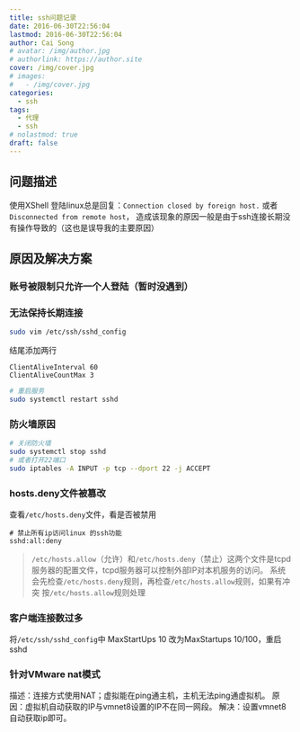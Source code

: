```yaml
---
title: ssh问题记录
date: 2016-06-30T22:56:04
lastmod: 2016-06-30T22:56:04
author: Cai Song
# avatar: /img/author.jpg
# authorlink: https://author.site
cover: /img/cover.jpg
# images:
#   - /img/cover.jpg
categories:
  - ssh
tags:
  - 代理
  - ssh
# nolastmod: true
draft: false
---
```


## 问题描述

使用XShell 登陆linux总是回复：`Connection closed by foreign host.` 或者
`Disconnected from remote host`，
造成该现象的原因一般是由于ssh连接长期没有操作导致的（这也是误导我的主要原因）

## 原因及解决方案

### 账号被限制只允许一个人登陆（暂时没遇到）

### 无法保持长期连接
```bash
sudo vim /etc/ssh/sshd_config
```
结尾添加两行
```
ClientAliveInterval 60
ClientAliveCountMax 3
```

```bash
# 重启服务
sudo systemctl restart sshd
```

### 防火墙原因

```bash
# 关闭防火墙
sudo systemctl stop sshd
# 或者打开22端口
sudo iptables -A INPUT -p tcp --dport 22 -j ACCEPT
```

### hosts.deny文件被篡改

查看`/etc/hosts.deny`文件，看是否被禁用
```
# 禁止所有ip访问linux 的ssh功能
sshd:all:deny
```
> `/etc/hosts.allow`（允许）和`/etc/hosts.deny`（禁止）这两个文件是tcpd服务器的配置文件，tcpd服务器可以控制外部IP对本机服务的访问。
> 系统会先检查`/etc/hosts.deny`规则，再检查`/etc/hosts.allow`规则，如果有冲突 按`/etc/hosts.allow`规则处理

### 客户端连接数过多

将`/etc/ssh/sshd_config`中 MaxStartUps 10 改为MaxStartups 10/100，重启sshd

### 针对VMware nat模式
描述：连接方式使用NAT；虚拟能在ping通主机，主机无法ping通虚拟机。
原因：虚拟机自动获取的IP与vmnet8设置的IP不在同一网段。
解决：设置vmnet8自动获取ip即可。

